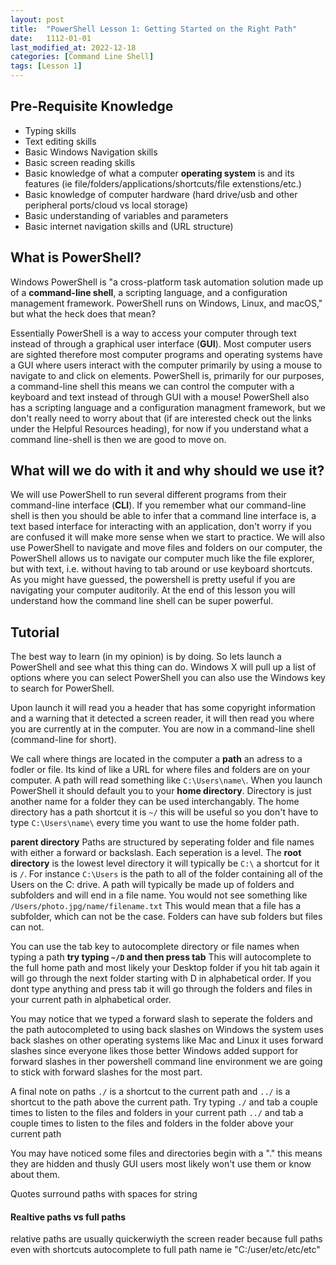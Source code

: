```yaml
---
layout: post
title:  "PowerShell Lesson 1: Getting Started on the Right Path"
date:   1112-01-01
last_modified_at: 2022-12-18
categories: [Command Line Shell]
tags: [Lesson 1]
---
```


## Pre-Requisite Knowledge
- Typing skills
- Text editing skills
- Basic Windows Navigation skills
- Basic screen reading skills
- Basic knowledge of what a computer **operating system** is and its features (ie file/folders/applications/shortcuts/file extenstions/etc.)
- Basic knowledge of computer hardware (hard drive/usb and other peripheral ports/cloud vs local storage)
- Basic understanding of variables and parameters
- Basic internet navigation skills and (URL structure)

## What is PowerShell?
Windows PowerShell is "a cross-platform task automation solution made up of a **command-line shell**, a scripting language, and a configuration management framework. PowerShell runs on Windows, Linux, and macOS," but what the heck does that mean? 

Essentially PowerShell is a way to access your computer through text instead of through a graphical user interface (**GUI**). Most computer users are sighted therefore most computer programs and operating systems have a GUI where users interact with the computer primarily by using a mouse to navigate to and click on elements. PowerShell is, primarily for our purposes, a command-line shell this means we can control the computer with a keyboard and text instead of through GUI with a mouse! PowerShell also has a scripting language and a configuration managment framework, but we don't really need to worry about that (if are interested check out the links under the Helpful Resources heading), for now if you understand what a command line-shell is then we are good to move on.

## What will we do with it and why should we use it?
We will use PowerShell to run several different programs from their command-line interface (**CLI**). If you remember what our command-line shell is then you should be able to infer that a command line interface is, a text based interface for interacting with an application, don't worry if you are confused it will make more sense when we start to practice. We will also use PowerShell to navigate and move files and folders on our computer, the PowerShell allows us to navigate our computer much like the file explorer, but with text, i.e. without having to tab around or use keyboard shortcuts. As you might have guessed, the powershell is pretty useful if you are navigating your computer auditorily. At the end of this lesson you will understand how the command line shell can be super powerful. 

## Tutorial
The best way to learn (in my opinion) is by doing. So lets launch a PowerShell and see what this thing can do. Windows X will pull up a list of options where you can select PowerShell you can also use the Windows key to search for PowerShell.             

Upon launch it will read you a header that has some copyright information and a warning that it detected a screen reader, it will then read you where you are currently at in the computer. You are now in a command-line shell (command-line for short). 

We call where things are located in the computer a **path** an adress to a fodler or file. Its kind of like a URL for where files and folders are on your computer. A path will read something like `C:\Users\name\`. When you launch PowerShell it should default you to your **home directory**. Directory is just another name for a folder they can be used interchangably. The home directory has a path shortcut it is `~/` this will be useful so you don't have to type `C:\Users\name\` every time you want to use the home folder path. 

**parent directory** 
Paths are structured by seperating folder and file names with either a forward or backslash. Each seperation is a level. The **root directory** is the lowest level directory it will typically be `C:\` a shortcut for it is `/`. For instance `C:\Users` is the path to all of the folder containing all of the Users on the C: drive. A path will typically be made up of folders and subfolders and will end in a file name. You would not see something like
`/Users/photo.jpg/name/filename.txt` 
This would mean that a file has a subfolder, which can not be the case. Folders can have sub folders but files can not.

You can use the tab key to autocomplete directory or file names when typing a path 
**try typing `~/D` and then press tab**
This will autocomplete to the full home path and most likely your Desktop folder if you hit tab again it will go through the next folder starting with D in alphabetical order. If you dont type anything and press tab it will go through the folders and files in your current path in alphabetical order.

You may notice that we typed a forward slash to seperate the folders and the path autocompleted to using back slashes on Windows the system uses back slashes on other operating systems like Mac and Linux it uses forward slashes since everyone likes those better Windows added support for forward slashes in ther powershell command line environment we are going to stick with forward slashes for the most part.

A final note on paths `./` is a shortcut to the current path and `../` is a shortcut to the path above the current path. Try typing 
`./` and tab a couple times to listen to the files and folders in your current path
`../` and tab a couple times to listen to the files and folders in the folder above your current path

You may have noticed some files and directories begin with a "." this means they are hidden and thusly GUI users most likely won't use them or know about them. 

Quotes surround paths with spaces for string 

#### Realtive paths vs full paths 
relative paths are usually quickerwiyth the screen reader because full paths even with shortcuts autocomplete to full path name ie "C:/user/etc/etc/etc"